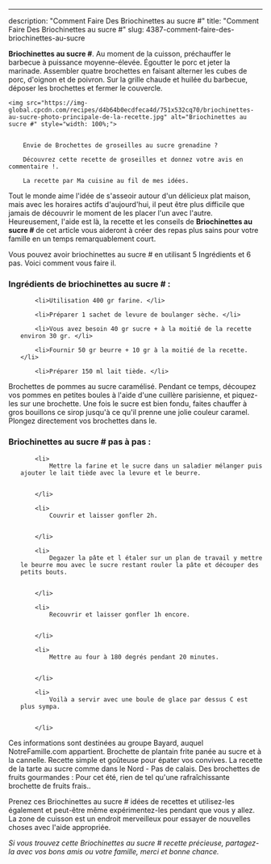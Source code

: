 ---
description: "Comment Faire Des Briochinettes au sucre #"
title: "Comment Faire Des Briochinettes au sucre #"
slug: 4387-comment-faire-des-briochinettes-au-sucre

<p>
	<strong>Briochinettes au sucre #</strong>. 
	Au moment de la cuisson, préchauffer le barbecue à puissance moyenne-élevée. Égoutter le porc et jeter la marinade. Assembler quatre brochettes en faisant alterner les cubes de porc, d&#39;oignon et de poivron. Sur la grille chaude et huilée du barbecue, déposer les brochettes et fermer le couvercle.
</p>
<p>
	
	<img src="https://img-global.cpcdn.com/recipes/d4b64b0ecdfeca4d/751x532cq70/briochinettes-au-sucre-photo-principale-de-la-recette.jpg" alt="Briochinettes au sucre #" style="width: 100%;">
	
	
		Envie de Brochettes de groseilles au sucre grenadine ?
	
		Découvrez cette recette de groseilles et donnez votre avis en commentaire !.
	
		La recette par Ma cuisine au fil de mes idées.
	
</p>

Tout le monde aime l'idée de s'asseoir autour d'un délicieux plat maison, mais avec les horaires actifs d'aujourd'hui, il peut être plus difficile que jamais de découvrir le moment de les placer l'un avec l'autre. Heureusement, l'aide est là, la recette et les conseils de <strong> Briochinettes au sucre # </strong> de cet article vous aideront à créer des repas plus sains pour votre famille en un temps remarquablement court.

<!--inarticleads1-->

Vous pouvez avoir briochinettes au sucre # en utilisant 5 Ingrédients et 6 pas. Voici comment vous faire il.

<h3>Ingrédients de briochinettes au sucre # :</h3>

<ol>
	
		<li>Utilisation 400 gr farine. </li>
	
		<li>Préparer 1 sachet de levure de boulanger sèche. </li>
	
		<li>Vous avez besoin 40 gr sucre + à la moitié de la recette environ 30 gr. </li>
	
		<li>Fournir 50 gr beurre + 10 gr à la moitié de la recette. </li>
	
		<li>Préparer 150 ml lait tiède. </li>
	
</ol>

Brochettes de pommes au sucre caramélisé. Pendant ce temps, découpez vos pommes en petites boules à l&#39;aide d&#39;une cuillère parisienne, et piquez-les sur une brochette. Une fois le sucre est bien fondu, faites chauffer à gros bouillons ce sirop jusqu&#39;à ce qu&#39;il prenne une jolie couleur caramel. Plongez directement vos brochettes dans le. 

<!--inarticleads2-->

<h3>Briochinettes au sucre # pas à pas :</h3>

<ol>
	
		<li>
			Mettre la farine et le sucre dans un saladier mélanger puis ajouter le lait tiède avec la levure et le beurre.
			
			
		</li>
	
		<li>
			Couvrir et laisser gonfler 2h.
			
			
		</li>
	
		<li>
			Degazer la pâte et l étaler sur un plan de travail y mettre le beurre mou avec le sucre restant rouler la pâte et découper des petits bouts.
			
			
		</li>
	
		<li>
			Recouvrir et laisser gonfler 1h encore.
			
			
		</li>
	
		<li>
			Mettre au four à 180 degrés pendant 20 minutes.
			
			
		</li>
	
		<li>
			Voilà a servir avec une boule de glace par dessus C est plus sympa.
			
			
		</li>
	
</ol>

Ces informations sont destinées au groupe Bayard, auquel NotreFamille.com appartient. Brochette de plantain frite panée au sucre et à la cannelle. Recette simple et goûteuse pour épater vos convives. La recette de la tarte au sucre comme dans le Nord - Pas de calais. Des brochettes de fruits gourmandes : Pour cet été, rien de tel qu&#39;une rafraîchissante brochette de fruits frais.. 

<!--inarticleads1-->

<p>
Prenez ces Briochinettes au sucre # idées de recettes et utilisez-les également et peut-être même expérimentez-les pendant que vous y allez. La zone de cuisson est un endroit merveilleux pour essayer de nouvelles choses avec l'aide appropriée.
</p>

<p>
<i>Si vous trouvez cette Briochinettes au sucre # recette précieuse, partagez-la avec vos bons amis ou votre famille, merci et bonne chance.</i>
</p>
